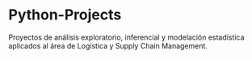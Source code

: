 # Python-Projects
Proyectos de análisis exploratorio, inferencial y modelación estadística aplicados al área de Logística y Supply Chain Management.
